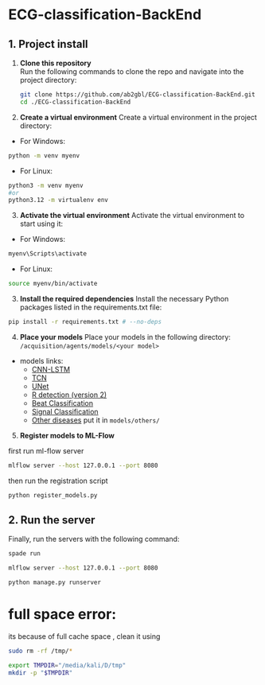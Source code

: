 # ECG-classification-BackEnd

## 1. Project install

1. **Clone this repository**  
   Run the following commands to clone the repo and navigate into the project directory:
   ```bash
   git clone https://github.com/ab2gbl/ECG-classification-BackEnd.git
   cd ./ECG-classification-BackEnd
   ```
2. **Create a virtual environment**
   Create a virtual environment in the project directory:

- For Windows:

```bash
python -m venv myenv
```

- For Linux:

```bash
python3 -m venv myenv
#or
python3.12 -m virtualenv env
```

3. **Activate the virtual environment**
   Activate the virtual environment to start using it:

- For Windows:

```bash
myenv\Scripts\activate
```

- For Linux:

```bash
source myenv/bin/activate
```

3. **Install the required dependencies**
   Install the necessary Python packages listed in the requirements.txt file:

```bash
pip install -r requirements.txt # --no-deps
```

4. **Place your models**
   Place your models in the following directory:
   `/acquisition/agents/models/<your model>`

- models links:
  - [CNN-LSTM](https://www.kaggle.com/models/abdessamiguebli/cnn-lstm-for-ecg-mask-detection)
  - [TCN](https://www.kaggle.com/models/abdessamiguebli/tcn-model-for-ecg-mask-detection)
  - [UNet](https://www.kaggle.com/models/abdessamiguebli/unet-model-for-ecg-mask-detection)
  - [R detection (version 2)](https://www.kaggle.com/models/abdessamiguebli/r-detection)
  - [Beat Classification](https://www.kaggle.com/models/abdessamiguebli/ecg-beat-classification-model)
  - [Signal Classification](https://www.kaggle.com/models/abdessamiguebli/ecg-signal-classification)
  - [Other diseases](https://www.kaggle.com/models/abdessamiguebli/ecg-other-diseases) put it in `models/others/`

5. **Register models to ML-Flow**

first run ml-flow server

```bash
mlflow server --host 127.0.0.1 --port 8080
```

then run the registration script

```bash
python register_models.py
```

## 2. **Run the server**

Finally, run the servers with the following command:

```bash
spade run
```

```bash
mlflow server --host 127.0.0.1 --port 8080
```

```bash
python manage.py runserver
```

# full space error:

its because of full cache space , clean it using

```bash
sudo rm -rf /tmp/*
```

```bash
export TMPDIR="/media/kali/D/tmp"
mkdir -p "$TMPDIR"
```
